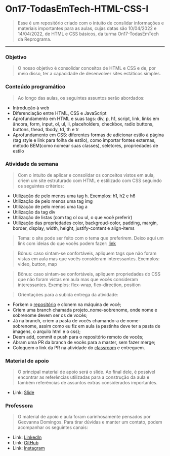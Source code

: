 # On17-TodasEmTech-HTML-CSS-I

> Esse é um repositório criado com o intuito de conslidar informações e materiais importantes para as aulas, cujas datas são 10/04/2022 e 14/04/2022, de HTML e CSS básicos, da turma On17-TodasEmTech da Reprograma.  

---

### Objetivo

> O nosso objetivo é consolidar conceitos de HTML e CSS e de, por meio disso, ter a capacidade de desenvolver sites estáticos simples.


### Conteúdo programático
> Ao longo das aulas, os seguintes assuntos serão abordados:
- Introdução à web
- Diferenciação entre HTML, CSS e JavaScript
- Aprofundamento em HTML e suas tags: div, p, h1, script, link, links em âncora, form, input, ol, ul, li, placeholders, checkbox, radio buttons, buttons, thead, tbody, td, th e tr
- Aprofundamento em CSS: diferentes formas de adicionar estilo à página (tag style e link para folha de estilo), como importar fontes externas, método BEM(como nomear suas classes), seletores, propriedades de estilo


### Atividade da semana

> Com o intuito de aplicar e consolidar os conceitos vistos em aula, criem um site estruturado com HTML e estilizado com CSS seguindo os seguintes critérios:
- Utilização de pelo menos uma tag h. Exemplos: h1, h2 e h6
- Utilização de pelo menos uma tag img
- Utilização de pelo menos uma tag a
- Utilização da tag div
- Utilização de listas (com tag ol ou ul, o que você preferir)
- Utilização das propriedades color, backgroud-color, padding, margin, border, display, width, height, justify-content e align-items
> Tema: o site pode ser feito com o tema que preferirem. Deixo aqui um link com ideias do que vocês podem fazer: [link](https://www.dio.me/articles/projetos-que-todoa-desenvolvedora-front-end-deveria-fazer) 

> Bônus: caso sintam-se confortáveis, apliquem tags que não foram vistas em aula mas que vocês consideram interessantes. Exemplos: video, button, map

> Bônus: caso sintam-se confortáveis, apliquem propriedades do CSS que não foram vistas em aula mas que vocês consideram interessantes. Exemplos: flex-wrap, flex-direction, position

> Orientações para a subida entrega da atividade:
- Forkem o [repositório](https://github.com/reprograma/On17-TodasEmTech-HTML-CSS-I) e clonem na máquina de você; 
- Criem uma branch chamada projeto_nome-sobrenome, onde nome e sobrenome devem ser os de vocês;
- Já na branch, criem a pasta de vocês chamando-a de nome-sobrenome, assim como eu fiz em aula (a pastinha deve ter a pasta de imagens, o arquilo html e o css);
- Deem add, commit e push para o repositório remoto de vocês; 
- Abram uma PR da branch de vocês para a master, sem fazer merge; 
- Coloquem o link da PR na atividade do [classroom](https://classroom.google.com/c/NDgwNzU0MDE0NTMz/a/NDk5NTE4MDQxOTQ3/details) e entreguem.
  
  
### Material de apoio
  
> O principal material de apoio será o slide. Ao final dele, é possível encontrar as referências utilizadas para a construção da aula e também referências de assuntos extras considerados importantes.
-  Link: [Slide](https://docs.google.com/presentation/d/1UMJJ4_Uh-Np8DO-uQNYdQG5oBhXR9YxT/edit?usp=sharing&ouid=111531702955710789607&rtpof=true&sd=true) 


### Professora
  
> O material de apoio e aula foram carinhosamente pensados por Geovanna Domingos. Para tirar dúvidas e manter um contato, podem acompanhar os seguintes canais:
-  Link: [LinkedIn](https://www.linkedin.com/in/geovanna-domingos-b31b79190)
-  Link: [GitHub](https://github.com/geovannaadomingos)
-  Link: [Instagram](https://www.instagram.com/geovannaadomingos/)
